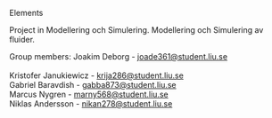 Elements

Project in Modellering och Simulering.
Modellering och Simulering av fluider.

Group members:
Joakim Deborg - joade361@student.liu.se<br />	
Kristofer Janukiewicz - krija286@student.liu.se<br />
Gabriel Baravdish - gabba873@student.liu.se<br />
Marcus Nygren - marny568@student.liu.se<br />
Niklas Andersson - nikan278@student.liu.se<br />